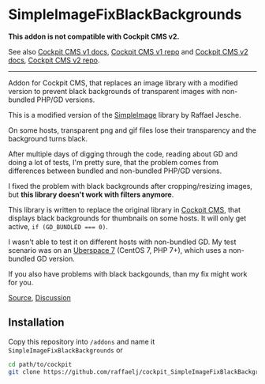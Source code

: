 # SimpleImageFixBlackBackgrounds

**This addon is not compatible with Cockpit CMS v2.**

See also [Cockpit CMS v1 docs](https://v1.getcockpit.com/documentation), [Cockpit CMS v1 repo](https://github.com/agentejo/cockpit) and [Cockpit CMS v2 docs](https://getcockpit.com/documentation/), [Cockpit CMS v2 repo](https://github.com/Cockpit-HQ/Cockpit).

---

Addon for Cockpit CMS, that replaces an image library with a modified version to prevent black backgrounds of transparent images with non-bundled PHP/GD versions.

This is a modified version of the [SimpleImage][5] library by Raffael Jesche.

On some hosts, transparent png and gif files lose their transparency and the background turns black.

After multiple days of digging through the code, reading about GD and doing a lot of tests, I'm pretty sure, that the problem comes from differences between bundled and non-bundled PHP/GD versions.

I fixed the problem with black backgrounds after cropping/resizing images, but **this library doesn't work with filters anymore**.

This library is written to replace the original library in [Cockpit CMS][1], that displays black backgrounds for thumbnails on some hosts. It will only get active, `if (GD_BUNDLED === 0)`.

I wasn't able to test it on different hosts with non-bundled GD. My test scenario was on an [Uberspace 7][4] (CentOS 7, PHP 7+), which uses a non-bundled GD version.

If you also have problems with black backgounds, than my fix might work for you.

[Source][2], [Discussion][3]

## Installation

Copy this repository into `/addons` and name it `SimpleImageFixBlackBackgrounds` or

```bash
cd path/to/cockpit
git clone https://github.com/raffaelj/cockpit_SimpleImageFixBlackBackgrounds.git addons/SimpleImageFixBlackBackgrounds
```

[1]: https://github.com/agentejo/cockpit/
[2]: https://github.com/raffaelj/SimpleImage/tree/fix-black-png-thumbnail
[3]: https://github.com/claviska/SimpleImage/issues/236
[4]: https://uberspace.de/en/
[5]: https://github.com/claviska/SimpleImage/
